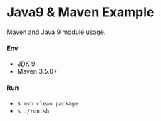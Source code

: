 # Java9 & Maven Example

Maven and Java 9 module usage.

#### Env
- JDK 9
- Maven 3.5.0+

#### Run
- `$ mvn clean package`
- `$ ./run.sh`

